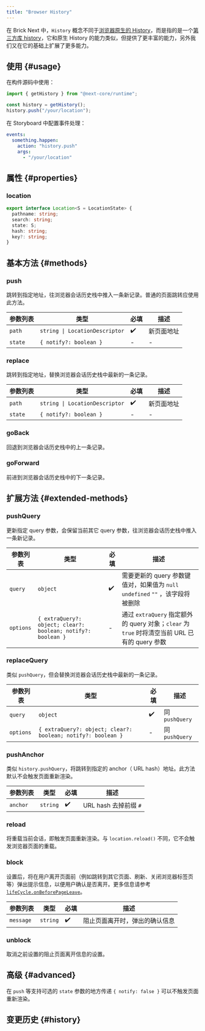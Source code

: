 ```yaml
---
title: "Browser History"
---
```


在 Brick Next 中，`History` 概念不同于[浏览器原生的 History]，而是指的是一个[第三方库 history]，它和原生 History 的能力类似，但提供了更丰富的能力，另外我们又在它的基础上扩展了更多能力。

## 使用 {#usage}

在构件源码中使用：

```ts
import { getHistory } from "@next-core/runtime";

const history = getHistory();
history.push("/your/location");
```

在 Storyboard 中配置事件处理：

```yaml
events:
  something.happen:
    action: "history.push"
    args:
      - "/your/location"
```

## 属性 {#properties}

### location

```ts
export interface Location<S = LocationState> {
  pathname: string;
  search: string;
  state: S;
  hash: string;
  key?: string;
}
```

## 基本方法 {#methods}

### push

跳转到指定地址，往浏览器会话历史栈中推入一条新记录。普通的页面跳转应使用此方法。

| 参数列表 | 类型                                          | 必填 | 描述       |
| -------- | --------------------------------------------- | ---- | ---------- |
| `path`   | <code>string &#124; LocationDescriptor</code> | ✔️   | 新页面地址 |
| `state`  | `{ notify?: boolean }`                        | -    | -          |

### replace

跳转到指定地址，替换浏览器会话历史栈中最新的一条记录。

| 参数列表 | 类型                                          | 必填 | 描述       |
| -------- | --------------------------------------------- | ---- | ---------- |
| `path`   | <code>string &#124; LocationDescriptor</code> | ✔️   | 新页面地址 |
| `state`  | `{ notify?: boolean }`                        | -    | -          |

### goBack

回退到浏览器会话历史栈中的上一条记录。

### goForward

前进到浏览器会话历史栈中的下一条记录。

## 扩展方法 {#extended-methods}

### pushQuery

更新指定 query 参数，会保留当前其它 query 参数，往浏览器会话历史栈中推入一条新记录。

| 参数列表  | 类型                                                         | 必填 | 描述                                                                                          |
| --------- | ------------------------------------------------------------ | ---- | --------------------------------------------------------------------------------------------- |
| `query`   | `object`                                                     | ✔️   | 需要更新的 query 参数键值对，如果值为 `null` `undefined` `""` ，该字段将被删除                |
| `options` | `{ extraQuery?: object; clear?: boolean; notify?: boolean }` | -    | 通过 `extraQuery` 指定额外的 query 对象；`clear` 为 `true` 时将清空当前 URL 已有的 query 参数 |

### replaceQuery

类似 `pushQuery`，但会替换浏览器会话历史栈中最新的一条记录。

| 参数列表  | 类型                                                         | 必填 | 描述           |
| --------- | ------------------------------------------------------------ | ---- | -------------- |
| `query`   | `object`                                                     | ✔️   | 同 `pushQuery` |
| `options` | `{ extraQuery?: object; clear?: boolean; notify?: boolean }` | -    | 同 `pushQuery` |

### pushAnchor

类似 `history.pushQuery`，将跳转到指定的 anchor（ URL hash）地址。此方法默认不会触发页面重新渲染。

| 参数列表 | 类型     | 必填 | 描述                  |
| -------- | -------- | ---- | --------------------- |
| `anchor` | `string` | ✔️   | URL hash 去掉前缀 `#` |

### reload

将重载当前会话，即触发页面重新渲染。与 `location.reload()` 不同，它不会触发浏览器页面的重载。

### block

设置后，将在用户离开页面前（例如跳转到其它页面、刷新、关闭浏览器标签页等）弹出提示信息，以便用户确认是否离开。更多信息请参考 [`lifeCycle.onBeforePageLeave`](brick-life-cycle.md#onbeforepageleave)。

| 参数列表  | 类型     | 必填 | 描述                           |
| --------- | -------- | ---- | ------------------------------ |
| `message` | `string` | ✔️   | 阻止页面离开时，弹出的确认信息 |

### unblock

取消之前设置的阻止页面离开信息的设置。

## 高级 {#advanced}

在 `push` 等支持可选的 `state` 参数的地方传递 `{ notify: false }` 可以不触发页面重新渲染。

## 变更历史 {#history}

[浏览器原生的 history]: https://developer.mozilla.org/en-US/docs/Web/API/History
[第三方库 history]: https://github.com/ReactTraining/history
